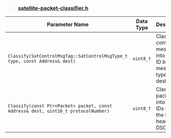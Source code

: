 > ### [satellite-packet-classifier.h](https://github.com/sns3/sns3-satellite/blob/0fc2b8c74f0d9c2b0c3ee4ed132064a40ad2daf1/model/satellite-packet-classifier.h)
| Parameter Name | Data Type | Description |
|----------------|-----------|-------------|
| `Classify(SatControlMsgTag::SatControlMsgType_t type, const Address& dest)` | `uint8_t` | Classifies control messages into a flow ID based on message type and destination. |
| `Classify(const Ptr<Packet> packet, const Address& dest, uint16_t protocolNumber)` | `uint8_t` | Classifies packets into flow IDs using the IP header’s DSCP field. |
